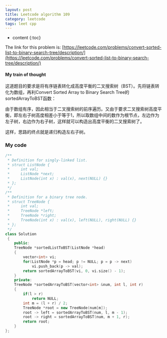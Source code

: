 ```yaml
---
layout: post
title: Leetcode algorithm 109
category: leetcode
tags: leet cpp
---
```


* content
{:toc}


The link for this problem is: [https://leetcode.com/problems/convert-sorted-list-to-binary-search-tree/description/](https://leetcode.com/problems/convert-sorted-list-to-binary-search-tree/description/)





#### My train of thought

这道题目的要求是将有序链表转化成高度平衡的二叉搜索树（BST）。先将链表转化为数组，再利Convert Sorted Array to Binary Search Tree的sortedArrayToBST函数：

由于数组有序，因此相当于二叉搜索树的前序遍历。又由于要求二叉搜索树高度平衡，即左右子树高度相差小于等于1，所以取数组中间的数作为根节点，左边作为左子树，右边作为右子树，这样就可以构造出高度平衡的二叉搜索树了。

这样，思路的终点就是递归构造左右子树。



### My code

```c++
/**
 * Definition for singly-linked list.
 * struct ListNode {
 *     int val;
 *     ListNode *next;
 *     ListNode(int x) : val(x), next(NULL) {}
 * };
 */
/**
 * Definition for a binary tree node.
 * struct TreeNode {
 *     int val;
 *     TreeNode *left;
 *     TreeNode *right;
 *     TreeNode(int x) : val(x), left(NULL), right(NULL) {}
 * };
 */
class Solution 
 {
    public:
    TreeNode *sortedListToBST(ListNode *head) 
    {
        vector<int> vi;
        for(ListNode *p = head; p != NULL; p = p -> next)
            vi.push_back(p -> val);
        return sortedArrayToBST(vi, 0, vi.size() - 1);
    }
    private:
    TreeNode *sortedArrayToBST(vector<int> &num, int l, int r)
    {
        if(l > r)
            return NULL;
        int m = (l + r) / 2;
        TreeNode *root = new TreeNode(num[m]);
        root -> left = sortedArrayToBST(num, l, m - 1);
        root -> right = sortedArrayToBST(num, m + 1, r);
        return root;
    }
};
```

